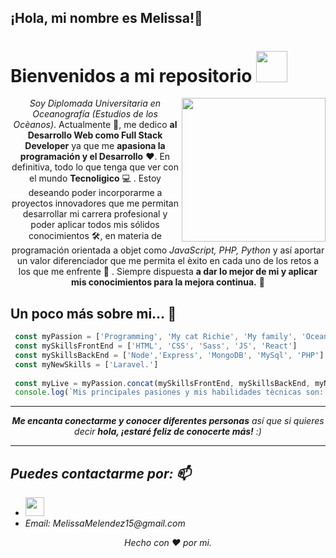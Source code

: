 <h2>¡Hola, mi nombre es Melissa!👋</h2>

<h1>Bienvenidos a mi repositorio <img src="#" width="50"></h1>

<img align='right' src="https://github.com/MelissaMelendez15/asset/blob/main/200.webp" width="230">

<p align="center"><em>Soy Diplomada Universitaria en Oceanografía (Estudios de los Ocèanos)</em>. Actualmente  🔭, me dedico <strong>al Desarrollo Web como Full Stack Developer</strong> ya que me <strong>apasiona la programación y el Desarrollo</strong>  ❤️. En definitiva, todo lo que tenga que ver con el mundo <strong>Tecnoligico</strong>  💻 . Estoy deseando poder incorporarme a proyectos innovadores que me permitan desarrollar mi carrera profesional y poder aplicar todos mis sólidos conocimientos 🛠️,  en materia de programación orientada a objet como <em>JavaScript, PHP, Python</em> y así aportar un valor diferenciador que me permita el èxito en cada uno de los retos a los que me enfrente 🌟 . Siempre dispuesta <strong>a dar lo mejor de mi y aplicar mis conocimientos para la mejora continua.</strong> 🚀</p>

## Un poco más sobre mi...  🧐  
  
```javascript
 const myPassion = ['Programming', 'My cat Richie', 'My family', 'Oceans', 'Classical dance', 'Movies', 'Music', 'Games']
 const mySkillsFrontEnd = ['HTML', 'CSS', 'Sass', 'JS', 'React']
 const mySkillsBackEnd = ['Node','Express', 'MongoDB', 'MySql', 'PHP']
 const myNewSkills = ['Laravel.']
 
 const myLive = myPassion.concat(mySkillsFrontEnd, mySkillsBackEnd, myNewSkills)
 console.log(`Mis principales pasiones y mis habilidades tècnicas son: ${myLive.length} y se llaman: ${myLive.join(', ')}`)

```
<hr>

<p align="center"><em><b>Me encanta conectarme y conocer diferentes personas</b> así que si quieres decir <b>hola, ¡estaré feliz de conocerte más!</b> :)</p>

<hr>

## Puedes contactarme por:  📫

<ul>
   <li><a href="https://www.linkedin.com/in/melissa-mel%C3%A9ndez-zamora/"><img src="https://github.com/MelissaMelendez15/asset/blob/main/linkedin.png"      width="30"></img></a></li>
   <li>Email: MelissaMelendez15@gmail.com</li>
</ul>

<p align="center">
  Hecho con  ❤️  por mi.
</p>



